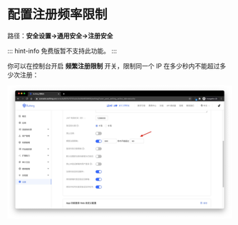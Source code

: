 # 配置注册频率限制

<LastUpdated/>

路径：**安全设置->通用安全->注册安全**

::: hint-info
免费版暂不支持此功能。
::: 

你可以在控制台开启 **频繁注册限制** 开关，限制同一个 IP 在多少秒内不能超过多少次注册：

![](./images/config-register-limit.jpg)
